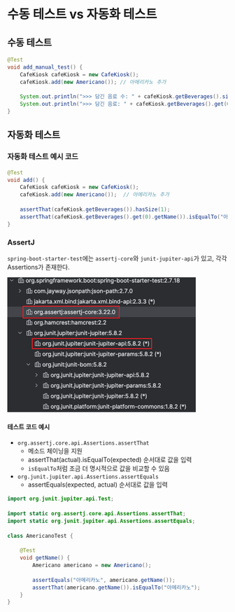 # 수동 테스트 vs 자동화 테스트

## 수동 테스트

```java
@Test  
void add_manual_test() {  
    CafeKiosk cafeKiosk = new CafeKiosk();  
    cafeKiosk.add(new Americano()); // 아메리카노 추가
  
    System.out.println(">>> 담긴 음료 수: " + cafeKiosk.getBeverages().size()); // 1
    System.out.println(">>> 담긴 음료: " + cafeKiosk.getBeverages().get(0).getName());  // 아메리카노
}
```

## 자동화 테스트

### 자동화 테스트 예시 코드

```java
@Test  
void add() {  
    CafeKiosk cafeKiosk = new CafeKiosk();  
    cafeKiosk.add(new Americano());  // 아메리카노 추가
  
    assertThat(cafeKiosk.getBeverages()).hasSize(1);  
    assertThat(cafeKiosk.getBeverages().get(0).getName()).isEqualTo("아메리카노");  
}
```

### AssertJ

`spring-boot-starter-test`에는 `assertj-core`와 `junit-jupiter-api`가 있고, 각각 Assertions가 존재한다.

![](./imgs/Pasted%20image%2020240610214242.png)

#### 테스트 코드 예시

- `org.assertj.core.api.Assertions.assertThat`
	- 메소드 체이닝을 지원
	- assertThat(actual).isEqualTo(expected) 순서대로 값을 입력
	- `isEqualTo`처럼 조금 더 명시적으로 값을 비교할 수 있음
- `org.junit.jupiter.api.Assertions.assertEquals`
	- assertEquals(expected, actual) 순서대로 값을 입력

```java
import org.junit.jupiter.api.Test;  
  
import static org.assertj.core.api.Assertions.assertThat;  
import static org.junit.jupiter.api.Assertions.assertEquals;  
  
class AmericanoTest {  
  
    @Test  
    void getName() {  
        Americano americano = new Americano();  
  
        assertEquals("아메리카노", americano.getName());  
        assertThat(americano.getName()).isEqualTo("아메리카노");  
    }  
}
```



